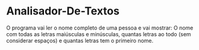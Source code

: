 # Analisador-De-Textos
 O programa vai ler o nome completo de uma pessoa e vai mostrar: O nome com todas as letras maiúsculas e minúsculas, quantas letras ao todo (sem considerar espaços) e quantas letras tem o primeiro nome.
